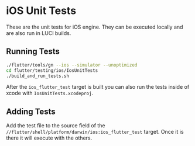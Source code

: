 # iOS Unit Tests

These are the unit tests for iOS engine.  They can be executed locally and are
also run in LUCI builds.

## Running Tests

```sh
./flutter/tools/gn --ios --simulator --unoptimized
cd flutter/testing/ios/IosUnitTests
./build_and_run_tests.sh
```

After the `ios_flutter_test` target is built you can also run the tests inside
of xcode with `IosUnitTests.xcodeproj`.

## Adding Tests

Add the test file to the source field of the
`//flutter/shell/platform/darwin/ios:ios_flutter_test` target.  Once it is there
it will execute with the others.
